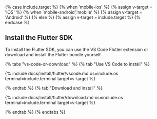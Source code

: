 {% case include.target %}
{% when 'mobile-ios' %}
   {% assign v-target = 'iOS' %}
{% when 'mobile-android','mobile' %}
   {% assign v-target = 'Android' %}
{% else %}
   {% assign v-target = include.target %}
{% endcase %}

## Install the Flutter SDK

To install the Flutter SDK, you can use the VS Code Flutter extension
or download and install the Flutter bundle yourself.

{% tabs "vs-code-or-download" %}
{% tab "Use VS Code to install" %}

{% include docs/install/flutter/vscode.md os=include.os terminal=include.terminal target=v-target %}

{% endtab %}
{% tab "Download and install" %}

{% include docs/install/flutter/download.md os=include.os terminal=include.terminal target=v-target %}

{% endtab %}
{% endtabs %}
